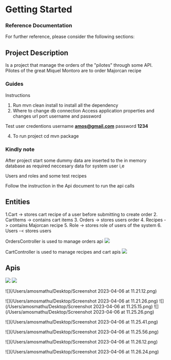 # Getting Started

### Reference Documentation
For further reference, please consider the following sections:

## Project Description
Is a project that  manage the orders of the &quot;pilotes&quot; through some
API. Pilotes of the great Miquel Montoro are to order Majorcan recipe

### Guides

Instructions
1. Run mvn clean install to install all the dependency
2. Where to change db connection 
   Access application properties and changes url port username and password

Test user credentions username **amos@gmail.com** password **1234**
   
4. To run project  cd   mvn package

### Kindly note
After project start some dummy data are inserted to the in memory database as required neccesary data for system user i,e

Users and roles and some test recipes


Follow the instruction in the Api document to run the api calls

## Entities
1.Cart -> stores cart recipe of a user before submitting to create order
2. CartItems -> contains cart items
3. Orders -> stores users order
4. Recipes -> contains Majorcan recipe
5. Role -> stores role of users of the system
6. Users -< stores users


OrdersController is used to manage orders api
<img src="/Users/amosmathu/Desktop/Screenshot 2023-04-06 at 10.08.04.png"/>

CartController is used to manage recipes and cart  apis
<img src="/Users/amosmathu/Desktop/Screenshot 2023-04-06 at 10.08.12.png"/>


## Apis

<img src="/Users/amosmathu/Desktop/Screenshot 2023-04-06 at 11.20.32.png"/>

<img src="/Users/amosmathu/Desktop/Screenshot 2023-04-06 at 11.20.41.png"/>

![](/Users/amosmathu/Desktop/Screenshot 2023-04-06 at 11.21.12.png)

![](/Users/amosmathu/Desktop/Screenshot 2023-04-06 at 11.21.26.png)
![](/Users/amosmathu/Desktop/Screenshot 2023-04-06 at 11.25.15.png)
![](/Users/amosmathu/Desktop/Screenshot 2023-04-06 at 11.25.26.png)


![](/Users/amosmathu/Desktop/Screenshot 2023-04-06 at 11.25.41.png)


![](/Users/amosmathu/Desktop/Screenshot 2023-04-06 at 11.25.56.png)

![](/Users/amosmathu/Desktop/Screenshot 2023-04-06 at 11.26.12.png)


![](/Users/amosmathu/Desktop/Screenshot 2023-04-06 at 11.26.24.png)
